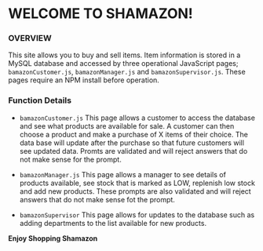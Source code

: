 # WELCOME TO SHAMAZON!

### OVERVIEW

This site allows you to buy and sell items.  Item information is stored in a MySQL database and accessed by three operational JavaScript pages; `bamazonCustomer.js`, `bamazonManager.js` and `bamazonSupervisor.js`.  These pages require an NPM install before operation.  

### Function Details


* `bamazonCustomer.js`
This page allows a customer to access the database and see what products are available for sale.  A customer can then choose a product and make a purchase of X items of their choice.  The data base will update after the purchase so that future customers will see updated data.  Promts are validated and will reject answers that do not make sense for the prompt.


* `bamazonManager.js`
This page allows a manager to see details of products available, see stock that is marked as LOW, replenish low stock and add new products.  These prompts are also validated and will reject answers that do not make sense fot the prompt.


* `bamazonSupervisor`
This page allows for updates to the database such as adding departments to the list available for new products.


**Enjoy Shopping Shamazon**